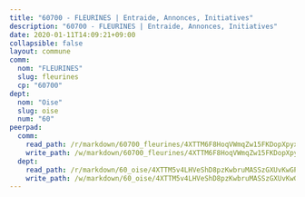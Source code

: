 ```yaml
---
title: "60700 - FLEURINES | Entraide, Annonces, Initiatives"
description: "60700 - FLEURINES | Entraide, Annonces, Initiatives"
date: 2020-01-11T14:09:21+09:00
collapsible: false
layout: commune
comm:
  nom: "FLEURINES"
  slug: fleurines
  cp: "60700"
dept:
  nom: "Oise"
  slug: oise
  num: "60"
peerpad:
  comm:
    read_path: /r/markdown/60700_fleurines/4XTTM6F8HoqVWmqZw15FKDopXpyxUdX2h8mu7EFMdi5ya2wbS
    write_path: /w/markdown/60700_fleurines/4XTTM6F8HoqVWmqZw15FKDopXpyxUdX2h8mu7EFMdi5ya2wbS-K3TgTt5NndeTnqPkJzeoEHs3Bnu5U5bnxPQDbjuSLt9KKNAjeWLqvMjLGroYH9GJ8YkTKsJVLRm2vQZ4BecVsmoGunha8qWKBNjKdPhpWtZKXnrHinCwV9DSHNEknTcaUeX5fppk
  dept:
    read_path: /r/markdown/60_oise/4XTTM5v4LHVeShD8pzKwbruMASSzGXUvKwGPyPNR6Aq6aruGY
    write_path: /w/markdown/60_oise/4XTTM5v4LHVeShD8pzKwbruMASSzGXUvKwGPyPNR6Aq6aruGY-K3TgTfEPmBuMGxs3WizC7aafmuSUvuvwsE7nM986pS4fEczEhokrfL1mXNtU722XatpEcDhfhLf5xd24JkCKBD4DcQHeF5CYjEkAVzDN3PuQerZfYGZ5zy2XFcJNh2Z1pYjLoQTn
---
```


